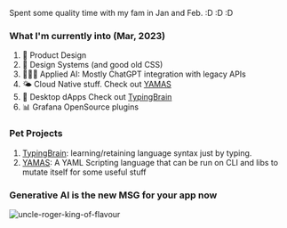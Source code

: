 Spent some quality time with my fam in Jan and Feb. :D :D :D 


### What I'm currently into (Mar, 2023)
1. 🤩 Product Design 
2. 🎨 Design Systems (and good old CSS)
3. 👩🏽‍🎨 Applied AI: Mostly ChatGPT integration with legacy APIs 
4. 🌤️ Cloud Native stuff. Check out [YAMAS](https://github.com/the-watchmaker/yamas)
5. 📡 Desktop dApps Check out [TypingBrain](https://github.com/the-watchmaker/typingbrain) 
6. 📊 Grafana OpenSource plugins

### Pet Projects
1. [TypingBrain](https://github.com/the-watchmaker/typingbrain): learning/retaining language syntax just by typing. 
2. [YAMAS](https://github.com/the-watchmaker/yamas): A YAML Scripting language that can be run on CLI and libs to mutate itself for some useful stuff

### Generative AI is the new MSG for your app now
![uncle-roger-king-of-flavour](https://user-images.githubusercontent.com/4682613/221276183-9622da64-1231-445e-9ae4-aeea30db95e5.gif)

